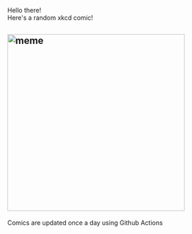 Hello there! <br>Here's a random xkcd comic!<br>
## <img src="https://imgs.xkcd.com/comics/cuisine.png" alt="meme" width="400"/><br>
Comics are updated once a day using Github Actions